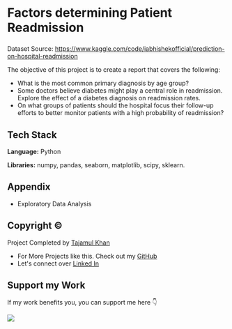 # Factors determining Patient Readmission

###

Dataset Source: https://www.kaggle.com/code/iabhishekofficial/prediction-on-hospital-readmission

The objective of this project is to create a report that covers the following:

* What is the most common primary diagnosis by age group?
* Some doctors believe diabetes might play a central role in readmission. Explore the effect of a diabetes diagnosis on readmission rates.
* On what groups of patients should the hospital focus their follow-up efforts to better monitor patients with a high probability of readmission?
## Tech Stack

**Language:** Python

**Libraries:** numpy, pandas, seaborn, matplotlib, scipy, sklearn.

## Appendix

* Exploratory Data Analysis

## Copyright ©

Project Completed by [Tajamul Khan](https://github.com/tajamulk2)
* For More Projects like this. Check out my [GitHub](https://github.com/tajamulk2)
* Let's connect over [Linked In](https://www.linkedin.com/in/tajamulk2/)

## Support my Work

If my work benefits you, you can support me here 👇 

<a href="https://www.buymeacoffee.com/tajamulk2"><img src="https://img.buymeacoffee.com/button-api/?text=Buy me a Coffee&emoji=&slug=tajamulk2&button_colour=ffdd00&font_colour=000000&font_family=Bree&outline_colour=000000&coffee_colour=ffffff" /></a>  

